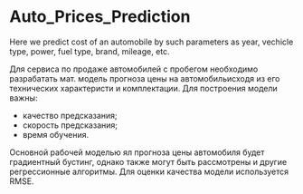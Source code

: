 # Auto_Prices_Prediction
Here we predict cost of an automobile by such parameters as year, vechicle type, power, fuel type, brand, mileage, etc.

Для сервиса по продаже автомобилей с пробегом необходимо разрабатать мат. модель прогноза цены на автомобильисходя из его технических характеристи и комплектации.
Для построения модели важны:

- качество предсказания;
- скорость предсказания;
- время обучения.

Основной рабочей моделью ял прогноза цены автомобиля будет градиентный бустинг, однако также могут быть рассмотрены и другие регрессионные алгоритмы. Для оценки качества модели используется RMSE.
